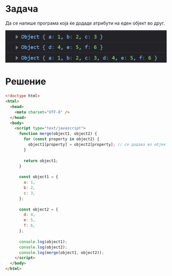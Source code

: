# Задача

Да се напише програма која ќе додаде атрибути на еден објект во друг.

![img](img/screen1.png)

# Решение

```html
<!doctype html>
<html>
  <head>
    <meta charset="UTF-8" />
  </head>
  <body>
    <script type="text/javascript">
      function merge(object1, object2) {
        for (const property in object2) {
          object1[property] = object2[property]; // се додава во објектот
        }

        return object1;
      }

      const object1 = {
        a: 1,
        b: 2,
        c: 3,
      };

      const object2 = {
        d: 4,
        e: 5,
        f: 6,
      };

      console.log(object1);
      console.log(object2);
      console.log(merge(object1, object2));
    </script>
  </body>
</html>
```
